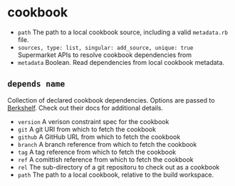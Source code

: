cookbook
========

* `path` The path to a local cookbook source, including a valid `metadata.rb` file.
* `sources, type: list, singular: add_source, unique: true` Supermarket APIs to resolve cookbook dependencies from
* `metadata` Boolean. Read dependencies from local cookbook metadata.

## `depends name`

Collection of declared cookbook dependencies. Options are passed to [Berkshelf](http://berkshelf.com/). Check out their docs for additional details.

* `version` A verison constraint spec for the cookbook
* `git` A git URI from which to fetch the cookbook
* `github` A GitHub URL from which to fetch the cookbook
* `branch` A branch reference from which to fetch the cookbook
* `tag` A tag reference from which to fetch the cookbook
* `ref` A comittish reference from which to fetch the cookbook
* `rel` The sub-directory of a git repositoru to check out as a cookbook
* `path` The path to a local cookbook, relative to the build workspace.

